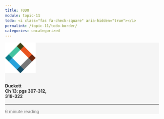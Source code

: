 ```yaml
---
title: TODO
module: topic-11
todo: <i class="fas fa-check-square" aria-hidden="true"></i>
permalink: /topic-11/todo-border/
categories: uncategorized
---
```


<div class="row text-center">
  <div class="col-lg-4">
    <div class="bs-component">
      <div class="list-group">
        <div class="list-group-item" style="background-color: #F5F5F5">
          <img src="../img/hw-icon-duckett.svg" style="max-height: 100px; margin: auto; margin-bottom: 10px;" />
          <h4 class="list-group-item-heading">Duckett<br />Ch 13: pgs 307-312,<br/>319-322</h4>
          <hr>
          <p class="list-group-item-text" style="color: #777;"><i class="fa fa-clock-o" aria-hidden="true"></i> 6 minute reading</p>
        </div>
      </div>
    </div>
  </div>
</div>
